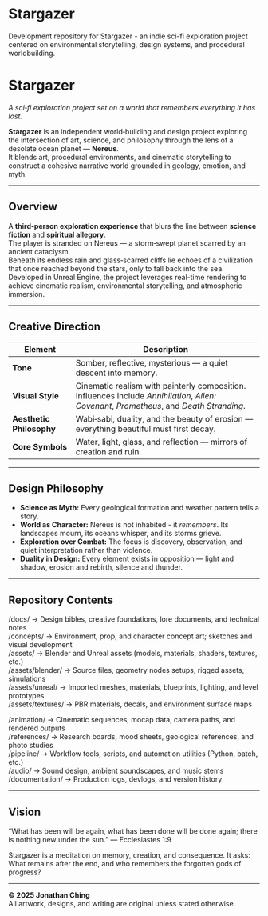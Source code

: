 # Stargazer
Development repository for Stargazer - an indie sci-fi exploration project centered on environmental storytelling, design systems, and procedural worldbuilding.

# Stargazer

*A sci‑fi exploration project set on a world that remembers everything it has lost.*

**Stargazer** is an independent world‑building and design project exploring the intersection of art, science, and philosophy through the lens of a desolate ocean planet — **Nereus**.  
It blends art, procedural environments, and cinematic storytelling to construct a cohesive narrative world grounded in geology, emotion, and myth.

---

## Overview

A **third‑person exploration experience** that blurs the line between **science fiction** and **spiritual allegory**.  
The player is stranded on Nereus — a storm‑swept planet scarred by an ancient cataclysm.  
Beneath its endless rain and glass‑scarred cliffs lie echoes of a civilization that once reached beyond the stars, only to fall back into the sea.
Developed in Unreal Engine, the project leverages real-time rendering to achieve cinematic realism, environmental storytelling, and atmospheric immersion.

---

## Creative Direction

| Element | Description |
|---|---|
| **Tone** | Somber, reflective, mysterious — a quiet descent into memory. |
| **Visual Style** | Cinematic realism with painterly composition. Influences include *Annihilation*, *Alien: Covenant*, *Prometheus*, and *Death Stranding*. |
| **Aesthetic Philosophy** | Wabi‑sabi, duality, and the beauty of erosion — everything beautiful must first decay. |
| **Core Symbols** | Water, light, glass, and reflection — mirrors of creation and ruin. |

---

## Design Philosophy

- **Science as Myth:** Every geological formation and weather pattern tells a story.  
- **World as Character:** Nereus is not inhabited - it *remembers*. Its landscapes mourn, its oceans whisper, and its storms grieve.  
- **Exploration over Combat:** The focus is discovery, observation, and quiet interpretation rather than violence.  
- **Duality in Design:** Every element exists in opposition — light and shadow, erosion and rebirth, silence and thunder.  

---


## Repository Contents


/docs/                   → Design bibles, creative foundations, lore documents, and technical notes  
/concepts/               → Environment, prop, and character concept art; sketches and visual development  
/assets/                 → Blender and Unreal assets (models, materials, shaders, textures, etc.)  
/assets/blender/         → Source files, geometry nodes setups, rigged assets, simulations  
/assets/unreal/          → Imported meshes, materials, blueprints, lighting, and level prototypes  
/assets/textures/        → PBR materials, decals, and environment surface maps  

/animation/              → Cinematic sequences, mocap data, camera paths, and rendered outputs  
/references/              → Research boards, mood sheets, geological references, and photo studies  
/pipeline/               → Workflow tools, scripts, and automation utilities (Python, batch, etc.)  
/audio/                  → Sound design, ambient soundscapes, and music stems  
/documentation/          → Production logs, devlogs, and version history 


---

## Vision

“What has been will be again,
what has been done will be done again;
there is nothing new under the sun.”
— Ecclesiastes 1:9

Stargazer is a meditation on memory, creation, and consequence.
It asks: What remains after the end, and who remembers the forgotten gods of progress?

---

**© 2025 Jonathan Ching**  
All artwork, designs, and writing are original unless stated otherwise.
